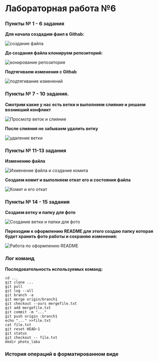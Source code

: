 # Лабораторная работа №6
### Пункты № 1 - 6 задания
**Для начала создадим фаил в Githab:**


![создание файла](image.png)

**До создания файла клонируем репозиторий:**


![конирование репозитория](image.png)

**Подтягиваем изменения с Githab**


![подтягивание изменений](image.png)

### Пункты № 7 - 10 задания.
**Смотрим какие у нас есть ветки и выполняем слияние и решаем возникший конфликт**

![Просмотр веток и слияние](image.png)


**После слияния не забываем удалить ветку**


![удаление ветки](image.png)

### Пункты № 11-13 задания
**Изменению файла**


![Изменение файла и создание комита](image.png)

**Создаем комит и выполняем откат его и состояния файла**


![Комит и его откат](image.png)

### Пункты № 14 - 15 задания
**Создаем ветку и папку для фото**


![Создание ветки и папки для фото](image.png)

**Переходим к оформлению README для этого создаю папку которая будет хранить фото работы и сохраняю изменения:**


![Работа по оформлению README](image.png)

### Лог команд
**Последовательность используемых команд:**

```
cd ...
git clone ...
git pull
git log --all
git branch -a
git merge origin/branch1
git checkout --ours mergefile.txt
git add mergefile.txt
git commit -m "..."
git push origin :branch1
echo "..." >>file.txt
cat file.txt
git reset HEAD~1
git status
git checkout -- file.txt
mkdir photo_laba
```

### История операций в форматированном виде


